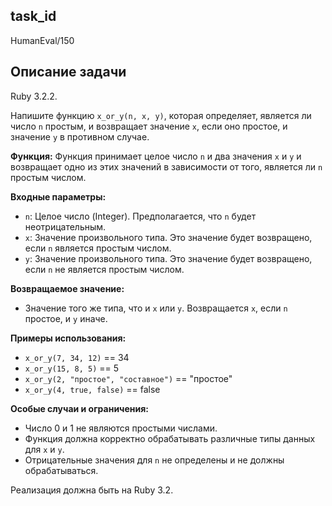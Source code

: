 ## task_id
HumanEval/150

## Описание задачи
Ruby 3.2.2.

Напишите функцию `x_or_y(n, x, y)`, которая определяет, является ли число `n` простым, и возвращает значение `x`, если оно простое, и значение `y` в противном случае.

**Функция:**  Функция принимает целое число `n` и два значения `x` и `y` и возвращает одно из этих значений в зависимости от того, является ли `n` простым числом.

**Входные параметры:**

* `n`: Целое число (Integer).  Предполагается, что `n` будет неотрицательным.
* `x`: Значение произвольного типа.  Это значение будет возвращено, если `n` является простым числом.
* `y`: Значение произвольного типа. Это значение будет возвращено, если `n` не является простым числом.

**Возвращаемое значение:**

* Значение того же типа, что и `x` или `y`.  Возвращается `x`, если `n` простое, и `y` иначе.


**Примеры использования:**

* `x_or_y(7, 34, 12)` == 34
* `x_or_y(15, 8, 5)` == 5
* `x_or_y(2, "простое", "составное")` == "простое"
* `x_or_y(4, true, false)` == false


**Особые случаи и ограничения:**

* Число 0 и 1 не являются простыми числами.
* Функция должна корректно обрабатывать различные типы данных для `x` и `y`.
* Отрицательные значения для `n` не определены и не должны обрабатываться.


Реализация должна быть на Ruby 3.2.

